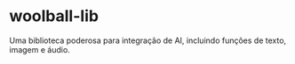 # woolball-lib
Uma biblioteca poderosa para integração de AI, incluindo funções de texto, imagem e áudio.
